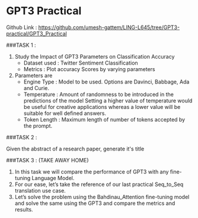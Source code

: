# GPT3 Practical

Github Link : https://github.com/umesh-gattem/LING-L645/tree/GPT3-practical/GPT3_Practical

###TASK 1 : 

1. Study the Impact of GPT3 Parameters on Classification Accuracy  
   * Dataset used : Twitter Sentiment Classification
   * Metrics : Plot accuracy Scores by varying parameters
2. Parameters are
   * Engine Type  : Model to be used. Options are Davinci, Babbage, Ada and Curie.
   * Temperature : Amount of randomness to be introduced in the predictions of the
       model Setting a higher value of temperature would be useful for creative 
       applications whereas a lower value will be suitable for well defined answers.
   * Token Length : Maximum length of number of tokens accepted by the prompt.

###TASK 2 :

Given the abstract of a research paper, generate it's title




###TASK 3 : (TAKE AWAY HOME)

1. In this task we will compare the performance of GPT3 with any fine-tuning Language Model. 
2. For our ease, let’s take the reference of our last practical Seq_to_Seq translation use case.
3. Let’s solve the problem using the Bahdinau_Attention fine-tuning model and solve the same using the GPT3 and compare the metrics and results.




